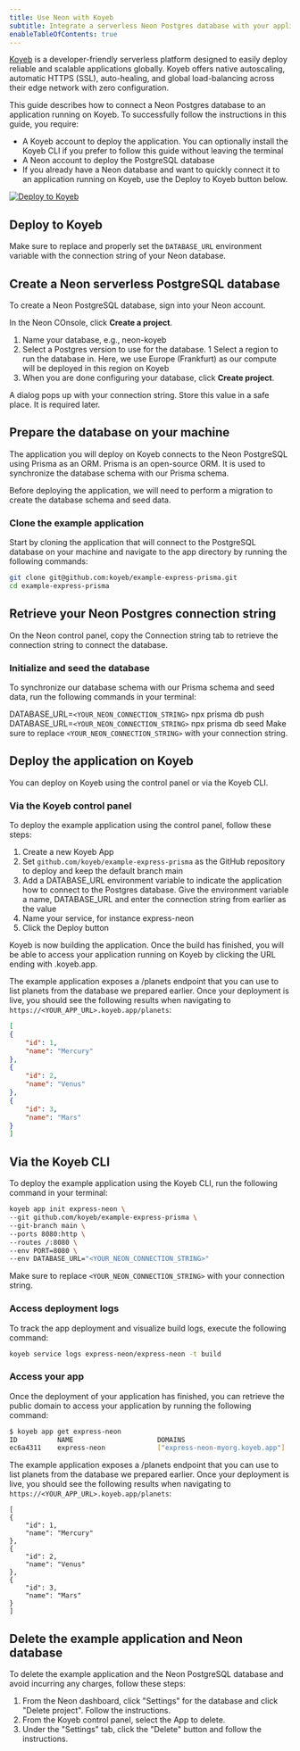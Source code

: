 ```yaml
---
title: Use Neon with Koyeb
subtitle: Integrate a serverless Neon Postgres database with your application running on Koyeb
enableTableOfContents: true
---
```


[Koyeb](https://www.koyeb.com/) is a developer-friendly serverless platform designed to easily deploy reliable and scalable applications globally. Koyeb offers native autoscaling, automatic HTTPS (SSL), auto-healing, and global load-balancing across their edge network with zero configuration.

This guide describes how to connect a Neon Postgres database to an application running on Koyeb. To successfully follow the instructions in this guide, you require:

- A Koyeb account to deploy the application. You can optionally install the Koyeb CLI if you prefer to follow this guide without leaving the terminal
- A Neon account to deploy the PostgreSQL database
- If you already have a Neon database and want to quickly connect it to an application running on Koyeb, use the Deploy to Koyeb button below.

[![Deploy to Koyeb](https://www.koyeb.com/static/images/deploy/button.svg)](https://app.koyeb.com/deploy?...)

## Deploy to Koyeb

Make sure to replace and properly set the `DATABASE_URL` environment variable with the connection string of your Neon database.

## Create a Neon serverless PostgreSQL database

To create a Neon PostgreSQL database, sign into your Neon account.

In the Neon COnsole, click **Create a project**.

1. Name your database, e.g., neon-koyeb
1. Select a Postgres version to use for the database.
1  Select a region to run the database in. Here, we use Europe (Frankfurt) as our compute will be deployed in this region on Koyeb
1. When you are done configuring your database, click **Create project**.

A dialog pops up with your connection string. Store this value in a safe place. It is required later.

## Prepare the database on your machine

The application you will deploy on Koyeb connects to the Neon PostgreSQL using Prisma as an ORM. Prisma is an open-source ORM. It is used to synchronize the database schema with our Prisma schema.

Before deploying the application, we will need to perform a migration to create the database schema and seed data.

### Clone the example application

Start by cloning the application that will connect to the PostgreSQL database on your machine and navigate to the app directory by running the following commands:

```bash
git clone git@github.com:koyeb/example-express-prisma.git
cd example-express-prisma
```

## Retrieve your Neon Postgres connection string

On the Neon control panel, copy the Connection string tab to retrieve the connection string to connect the database.

### Initialize and seed the database

To synchronize our database schema with our Prisma schema and seed data, run the following commands in your terminal:

DATABASE_URL=`<YOUR_NEON_CONNECTION_STRING>` npx prisma db push
DATABASE_URL=`<YOUR_NEON_CONNECTION_STRING>` npx prisma db seed
Make sure to replace `<YOUR_NEON_CONNECTION_STRING>` with your connection string.

## Deploy the application on Koyeb

You can deploy on Koyeb using the control panel or via the Koyeb CLI.

### Via the Koyeb control panel

To deploy the example application using the control panel, follow these steps:

1. Create a new Koyeb App
1. Set `github.com/koyeb/example-express-prisma` as the GitHub repository to deploy and keep the default branch main
1. Add a DATABASE_URL environment variable to indicate the application how to connect to the Postgres database. Give the environment variable a name, DATABASE_URL and enter the connection string from earlier as the value
1. Name your service, for instance express-neon
1. Click the Deploy button

Koyeb is now building the application. Once the build has finished, you will be able to access your application running on Koyeb by clicking the URL ending with .koyeb.app.

The example application exposes a /planets endpoint that you can use to list planets from the database we prepared earlier. Once your deployment is live, you should see the following results when navigating to `https://<YOUR_APP_URL>.koyeb.app/planets`:

```json
[
{
    "id": 1,
    "name": "Mercury"
},
{
    "id": 2,
    "name": "Venus"
},
{
    "id": 3,
    "name": "Mars"
}
]
```

## Via the Koyeb CLI

To deploy the example application using the Koyeb CLI, run the following command in your terminal:

```bash
koyeb app init express-neon \
--git github.com/koyeb/example-express-prisma \
--git-branch main \
--ports 8080:http \
--routes /:8080 \
--env PORT=8080 \
--env DATABASE_URL="<YOUR_NEON_CONNECTION_STRING>"
```

Make sure to replace `<YOUR_NEON_CONNECTION_STRING>` with your connection string.

### Access deployment logs

To track the app deployment and visualize build logs, execute the following command:

```bash
koyeb service logs express-neon/express-neon -t build
```

### Access your app

Once the deployment of your application has finished, you can retrieve the public domain to access your application by running the following command:

```bash
$ koyeb app get express-neon
ID          NAME                     DOMAINS                                    CREATED AT
ec6a4311    express-neon             ["express-neon-myorg.koyeb.app"]          24 Jan 23 11:12 UTC
```

The example application exposes a /planets endpoint that you can use to list planets from the database we prepared earlier. Once your deployment is live, you should see the following results when navigating to `https://<YOUR_APP_URL>.koyeb.app/planets`:

```jason
[
{
    "id": 1,
    "name": "Mercury"
},
{
    "id": 2,
    "name": "Venus"
},
{
    "id": 3,
    "name": "Mars"
}
]
```

## Delete the example application and Neon database

To delete the example application and the Neon PostgreSQL database and avoid incurring any charges, follow these steps:

1. From the Neon dashboard, click "Settings" for the database and click "Delete project". Follow the instructions.
1. From the Koyeb control panel, select the App to delete.
1. Under the "Settings" tab, click the "Delete" button and follow the instructions.
